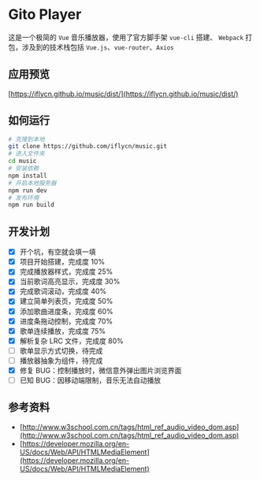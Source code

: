 # Gito Player
这是一个极简的 `Vue` 音乐播放器，使用了官方脚手架 `vue-cli` 搭建、 `Webpack` 打包，涉及到的技术栈包括 `Vue.js`、`vue-router`、`Axios`

## 应用预览
[https://iflycn.github.io/music/dist/](https://iflycn.github.io/music/dist/)

## 如何运行
``` bash
# 克隆到本地
git clone https://github.com/iflycn/music.git
# 进入文件夹
cd music
# 安装依赖
npm install
# 开启本地服务器
npm run dev
# 发布环境
npm run build
```

## 开发计划
- [x] 开个坑，有空就会填一填
- [x] 项目开始搭建，完成度 10%
- [x] 完成播放器样式，完成度 25%
- [x] 当前歌词高亮显示，完成度 30%
- [x] 完成歌词滚动，完成度 40%
- [x] 建立简单列表页，完成度 50%
- [x] 添加歌曲进度条，完成度 60%
- [x] 进度条拖动控制，完成度 70%
- [x] 歌单连续播放，完成度 75%
- [x] 解析复杂 LRC 文件，完成度 80%
- [ ] 歌单显示方式切换，待完成
- [ ] 播放器抽象为组件，待完成
- [x] 修复 BUG：控制播放时，微信意外弹出图片浏览界面
- [ ] 已知 BUG：因移动端限制，音乐无法自动播放

## 参考资料
- [http://www.w3school.com.cn/tags/html_ref_audio_video_dom.asp](http://www.w3school.com.cn/tags/html_ref_audio_video_dom.asp)
- [https://developer.mozilla.org/en-US/docs/Web/API/HTMLMediaElement](https://developer.mozilla.org/en-US/docs/Web/API/HTMLMediaElement)
